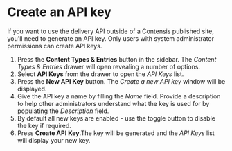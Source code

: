 # Create an API key
If you want to use the delivery API outside of a Contensis published site, you'll need to generate an API key. Only users with system administrator permissions can create API keys.

1. Press the **Content Types & Entries** button in the sidebar. The *Content Types & Entries* drawer will open revealing a number of options.
2. Select **API Keys** from the drawer to open the *API Keys* list.
3. Press the **New API Key** button. The *Create a new API key* window will be displayed.
4. Give the API key a name by filling the *Name* field. Provide a description to help other administrators understand what the key is used for by populating the *Description* field.
5. By default all new keys are enabled - use the toggle button to disable the key if required.
6. Press **Create API Key**.The key will be generated and the *API Keys* list will display your new key.

